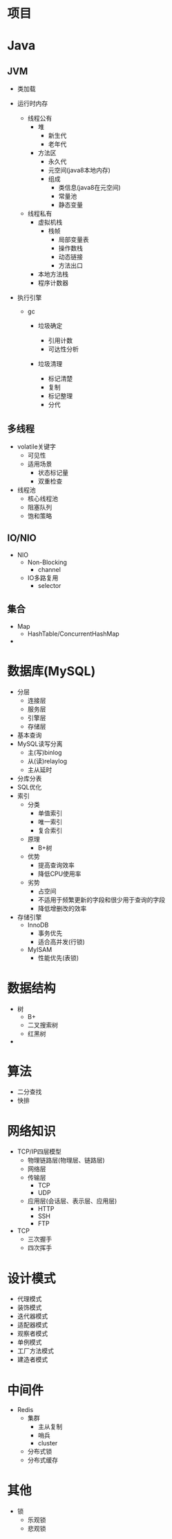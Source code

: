# 项目

# Java
## JVM
- 类加载
- 运行时内存
  - 线程公有
    - 堆
      - 新生代
      - 老年代
    - 方法区
      - 永久代
      - 元空间(java8本地内存)
      - 组成
        - 类信息(java8在元空间)
        - 常量池
        - 静态变量
  - 线程私有
    - 虚拟机栈
      - 栈帧
        - 局部变量表
        - 操作数栈
        - 动态链接
        - 方法出口
    - 本地方法栈
    - 程序计数器
- 执行引擎

  - gc

    - 垃圾确定
      - 引用计数
      - 可达性分析

    - 垃圾清理
      - 标记清楚
      - 复制
      - 标记整理
      - 分代

    
## 多线程
- volatile关键字
  - 可见性
  - 适用场景
    - 状态标记量
    - 双重检查
- 线程池
  - 核心线程池
  - 阻塞队列
  - 饱和策略
## IO/NIO
- NIO
  - Non-Blocking
    - channel
  - IO多路复用
    - selector


## 集合
- Map
  - HashTable/ConcurrentHashMap
- 
# 数据库(MySQL)
- 分层
  - 连接层
  - 服务层
  - 引擎层
  - 存储层
- 基本查询
- MySQL读写分离
  - 主(写)binlog
  - 从(读)relaylog
  - 主从延时
- 分库分表
- SQL优化
- 索引
  - 分类
    - 单值索引
    - 唯一索引
    - 复合索引
  - 原理
    - B+树
  - 优势
    - 提高查询效率
    - 降低CPU使用率
  - 劣势
    - 占空间
    - 不适用于频繁更新的字段和很少用于查询的字段
    - 降低增删改的效率
- 存储引擎
  - InnoDB
    - 事务优先
    - 适合高并发(行锁)
  - MyISAM
    - 性能优先(表锁)
# 数据结构
- 树
  - B+
  - 二叉搜索树
  - 红黑树
- 

# 算法
- 二分查找
- 快排
# 网络知识
- TCP/IP四层模型
  - 物理链路层(物理层、链路层)
  - 网络层
  - 传输层
    - TCP
    - UDP
  - 应用层(会话层、表示层、应用层)
    - HTTP
    - SSH
    - FTP
- TCP
  - 三次握手
  - 四次挥手

# 设计模式
- 代理模式
- 装饰模式
- 迭代器模式
- 适配器模式
- 观察者模式
- 单例模式
- 工厂方法模式
- 建造者模式
# 中间件
- Redis
  - 集群
    - 主从复制
    - 哨兵
    - cluster
  - 分布式锁
  - 分布式缓存
# 其他
- 锁
  - 乐观锁
  - 悲观锁
